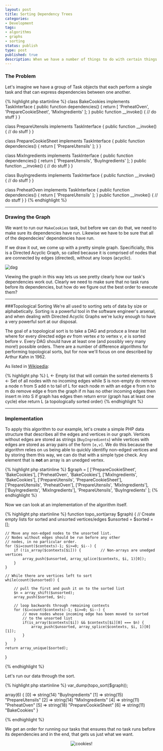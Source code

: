 ```yaml
---
layout: post
title: Sorting Dependency Trees
categories:
- Development
tags:
- algorithms
- graphs
- sorting
status: publish
type: post
published: true
description: When we have a number of things to do with certain things needing to be done before others, how can we calculate the right order so that nothing gets done before it's ready to be done? The answer lies in graph theory and a very simple sort.
---
```


### The Problem
Let's imagine we have a group of Task objects that each perform a single task and that can express dependencies between one another.

{% highlight php startinline %}
class BakeCookies implements TaskInterface {
	public function dependencies() {
		return [ 'PreheatOven', 'PrepareCookieSheet', 'MixIngredients' ];
	}
	public function __invoke() { // do stuff }
}

class PrepareUtensils implements TaskInterface {
	public function __invoke() { // do stuff }
}

class PrepareCookieSheet implements TaskInterface {
	public function dependencies() {
		return [ 'PrepareUtensils' ];
	}
}

class MixIngredients implements TaskInterface {
	public function dependencies() {
		return [ 'PrepareUtensils', 'BuyIngredients' ];
	}
	public function __invoke() { // do stuff }
}

class BuyIngredients implements TaskInterface {
	public function __invoke() { // do stuff }
}

class PreheatOven implements TaskInterface {
    public function dependencies() {
    	return [ 'PrepareUtensils' ];
    }
	public function __invoke() { // do stuff }
}
{% endhighlight %}

---

### Drawing the Graph
We want to run our `MakeCookies` task, but before we can do that, we need to make sure its dependencies have run. Likewise we have to be sure that all of the dependecies' dependencies have run. 

If we draw it out, we come up with a pretty simple graph. Specificially, this is a Directed Acyclic Graph, so called because it is comprised of nodes that are connected by edges (directed), without any loops (acyclic).

<img class="center" alt="dag" src="http://i.imgur.com/sBoqA71.png" />

Viewing the graph in this way lets us see pretty clearly how our task's dependencies work out. Clearly we need to make sure that no task runs before its dependencies, but how do we figure out the best order to execute them?

---

###Topological Sorting
We're all used to sorting sets of data by size or alphabetically. Sorting is a powerful tool in the software engineer's arsenal, and when dealing with Directed Acyclic Graphs we're lucky enough to have a very powerful sort at our disposal.

The goal of a topological sort is to take a DAG and produce a linear list where for every directed edge _ev_ from vertex _e_ to vertex _v_, _e_ is sorted before _v_. Every DAG should have at least one (and possibly very many more!) possible orders. There are a number of difference algorithms for performing topological sorts, but for now we'll focus on one described by Arthur Kahn in 1962.

As listed in [Wikipedia](http://en.wikipedia.org/wiki/Topological_sorting):

{% highlight php %}
L ← Empty list that will contain the sorted elements
S ← Set of all nodes with no incoming edges
while S is non-empty do
    remove a node n from S
    add n to tail of L
    for each node m with an edge e from n to m do
        remove edge e from the graph
        if m has no other incoming edges then
            insert m into S
if graph has edges then
    return error (graph has at least one cycle)
else 
    return L (a topologically sorted order)
{% endhighlight %}

---

### Implementation
To apply this algorithm to our example, let's create a simple PHP data structure that describes all the edges and vertices in our graph. Vertices without edges are stored as strings (`BuyIngredients`) while vertices with edges are stored as array pairs of the form `[e,v]`. We do this because the algorithm relies on us being able to quickly identifiy non-edged vertices and by storing them this way, we can do that with a simple type check. Any element that is __not__ an array is an unedged vertex.

{% highlight php startinline %}
$graph = [
	['PrepareCookieSheet', 'BakeCookies'], 
	['PreheatOven', 'BakeCookies'], 
	['MixIngredients', 'BakeCookies'],
	['PrepareUtensils', 'PrepareCookieSheet'],
	['PrepareUtensils', 'PreheatOven'],
	['PrepareUtensils', 'MixIngredients'],
	['BuyIngredients', 'MixIngredients'],
	'PrepareUtensils',
	'BuyIngredients'
];
{% endhighlight %}

Now we can look at an implementation of the algorithm itself.

{% highlight php startinline %}
function topo_sort(array $graph)
{
	// Create empty lists for sorted and unsorted vertices/edges
	$unsorted = $sorted = [];

	// Move any non-edged nodes to the unsorted list. 
	// Nodes without edges should be run before any other
	// nodes, in no particular order.
	for ($i=count($contexts)-1; $i>=0; $i--) {
		if (!is_array($contexts[$i])) {			// Non-arrays are unedged vertices
			array_push($unsorted, array_splice($contexts, $i, 1)[0]);
		}
	}

	// While there are vertices left to sort
	while(count($unsorted)) {

		// pull the first and push it on to the sorted list
		$n = array_shift($unsorted);
		array_push($sorted, $n);

		// loop backwards through remaining contexts
		for ($i=count($contexts)-1; $i>=0; $i--) {
			// move nodes whose incoming edge has been moved to sorted 
			// to the unsorted list
			if(is_array($contexts[$i]) && $contexts[$i][0] === $n) {
				array_push($unsorted, array_splice($contexts, $i, 1)[0][1]);
			}
		}
	}
	return array_unique($sorted);
}

{% endhighlight %}

Let's run our data through the sort.

{% highlight php startinline %}
var_dump(topo_sort($graph));

array(6) {
  [0] =>
  string(14) "BuyIngredients"
  [1] =>
  string(15) "PrepareUtensils"
  [2] =>
  string(14) "MixIngredients"
  [4] =>
  string(11) "PreheatOven"
  [5] =>
  string(18) "PrepareCookieSheet"
  [6] =>
  string(11) "BakeCookies"
}

{% endhighlight %}

We get an order for running our tasks that ensures that no task runs before its dependencies and in the end, that gets us just what we want.

<div style="text-align: center;"><div class="vignette center"><img class="vignette" alt="cookies!" src="http://i.imgur.com/iHMpUQM.jpg" /></div></p>